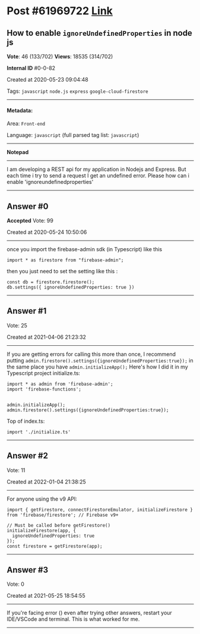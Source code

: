 
# Post \#61969722 [Link](https://stackoverflow.com/questions/61969722/)

## How to enable `ignoreUndefinedProperties` in node js

**Vote**: 46 (133/702) **Views**: 18535 (314/702) 

**Internal ID** \#0-0-82

Created at 2020-05-23 09:04:48

Tags: `javascript` `node.js` `express` `google-cloud-firestore`

----------

#### Metadata:

Area: `Front-end`

Language: `javascript` (full parsed tag list: `javascript`)

----------

**Notepad**


----------

I am developing a REST api for my application in Nodejs and Express. But each time i try to send a request I get an undefined error. Please how can i enable 'ignoreundefinedproperties'


----------
        
## Answer \#0

**Accepted** Vote: 99

Created at 2020-05-24 10:50:06

------------

once you import the firebase-admin sdk (in Typescript) like this 

```
import * as firestore from "firebase-admin";
```


then you just need to set the setting like this :

```
const db = firestore.firestore();
db.settings({ ignoreUndefinedProperties: true })
```



------------
    
    
## Answer \#1

 Vote: 25

Created at 2021-04-06 21:23:32

------------

If you are getting errors for calling this more than once, I recommend putting `admin.firestore().settings({ignoreUndefinedProperties:true});` in the same place you have `admin.initializeApp();`
Here's how I did it in my Typescript project
initialize.ts:
```
import * as admin from 'firebase-admin';
import 'firebase-functions';


admin.initializeApp();
admin.firestore().settings({ignoreUndefinedProperties:true});
```

Top of index.ts:
```
import './initialize.ts'
```



------------
    
    
## Answer \#2

 Vote: 11

Created at 2022-01-04 21:38:25

------------

For anyone using the v9 API:
```
import { getFirestore, connectFirestoreEmulator, initializeFirestore } from 'firebase/firestore'; // Firebase v9+

// Must be called before getFirestore()
initializeFirestore(app, {
  ignoreUndefinedProperties: true
});
const firestore = getFirestore(app);
```



------------
    
    
## Answer \#3

 Vote: 0

Created at 2021-05-25 18:54:55

------------

If you're facing error () even after trying other answers, restart your IDE/VSCode and terminal. This is what worked for me.


------------
    
    